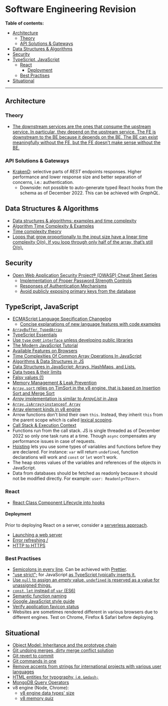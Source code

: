 # Software Engineering Revision

**Table of contents:**
- [Architecture](#architecture)
  - [Theory](#theory)
  - [API Solutions \& Gateways](#api-solutions--gateways)
- [Data Structures & Algorithms](#data-structures--algorithms)
- [Security](#security)
- [TypeScript, JavaScript](#typescript-javascript)
  - [React](#react)
    - [Deployment](#deployment)
  - [Best Practises](#best-practises)
- [Situational](#situational)

---


## Architecture
### Theory
- [The downstream services are the ones that consume the upstream service. In particular, they depend on the upstream service. The FE is downstream to the BE because it depends on the BE. The BE can exist meaningfully without the FE, but the FE doesn't make sense without the BE.](https://softwareengineering.stackexchange.com/a/312402)
### API Solutions & Gateways
- [KrakenD](https://www.krakend.io/): selective parts of *REST* endpoints responses. Higher performance and lower response size and better separation of concerns, i.e.: authentication.
    - Downside: not possible to auto-generate typed React hooks from the schema as of December 2022. This can be achieved with *GraphQL*.


## Data Structures & Algorithms
  - [Data structures & algorithms: examples and time complexity](https://github.com/skjha1/Data-Structure-Algorithm-Programs)
  - [Algorithm Time Complexity & Examples](https://www.jenniferbland.com/time-complexity-analysis-in-javascript)
  - [Time complexity theory](https://en.wikipedia.org/wiki/Time_complexity)
  - [Loops that grow proportionally to the input size have a linear time complexity O(n). If you loop through only half of the array, that’s still O(n).](https://adrianmejia.com/how-to-find-time-complexity-of-an-algorithm-code-big-o-notation)

## Security
- [Open Web Application Security Project® (OWASP) Cheat Sheet Series](https://cheatsheetseries.owasp.org/cheatsheets/AJAX_Security_Cheat_Sheet.html)
  - [Implementation of Proper Password Strength Controls](https://cheatsheetseries.owasp.org/cheatsheets/Authentication_Cheat_Sheet.html#implement-proper-password-strength-controls)
  - [Responses of Authentication Mechanisms](https://cheatsheetseries.owasp.org/cheatsheets/Authentication_Cheat_Sheet.html#authentication-responses)
  - [Avoid publicly exposing primary keys from the database](https://cheatsheetseries.owasp.org/cheatsheets/Authorization_Cheat_Sheet.html#ensure-lookup-ids-are-not-accessible-even-when-guessed-or-cannot-be-tampered-with)

## TypeScript, JavaScript
- [ECMAScript Language Specification Changelog](https://www.ecma-international.org/publications-and-standards/standards/ecma-262/)
  - [Concise explanations of new language features with code examples](https://v8.dev/features) 
- [`ArrayBuffer`, `TypedArray`](https://javascript.info/arraybuffer-binary-arrays)
- [TypeScript Essentials](https://github.com/krzkaczor/ts-essentials)
- [Use `type` over `interface` unless developing public libraries](https://medium.com/@martin_hotell/interface-vs-type-alias-in-typescript-2-7-2a8f1777af4c)
- [The Modern JavaScript Tutorial](https://javascript.info/)
- [Available Features on Browsers](https://caniuse.com)
- [Time Complexities Of Common Array Operations In JavaScript](https://medium.com/@ashfaqueahsan61/time-complexities-of-common-array-operations-in-javascript-c11a6a65a168)
- <a href="https://github.com/trekhleb/javascript-algorithms">Algorithms & Data Structures in JS</a>
- <a href='https://adrianmejia.com/data-structures-time-complexity-for-beginners-arrays-hashmaps-linked-lists-stacks-queues-tutorial/'>Data Structures in JavaScript: Arrays, HashMaps, and Lists.</a>
- <a href="https://developer.mozilla.org/en-US/docs/Web/JavaScript/Data_structures">Data types & their limits</a>
- <a href="https://developer.mozilla.org/en-US/docs/Glossary/Falsy">Falsy values (!)</a>
- <a href="https://blog.sessionstack.com/how-javascript-works-memory-management-how-to-handle-4-common-memory-leaks-3f28b94cfbec">Memory Management & Leak Prevention
- [`Array.sort` relies on TimSort in the v8 engine. that is based on Insertion Sort and Merge Sort ](https://v8.dev/blog/array-sort)
- [*Array* implementation is similar to *ArrayList* in Java](https://stackoverflow.com/a/20622554)
- <a href='https://stackoverflow.com/a/22289982'>`Array.isArray`>`instanceof Array`</a>
- <a href="https://v8.dev/blog/elements-kinds">Array element kinds in v8 engine</a>
- Arrow functions don't bind their own `this`. Instead, they inherit `this` from the parent scope which is called [lexical scoping](https://stackoverflow.com/a/1047491).
- [Call Stack & Execution Context](https://medium.com/openmindonline/javascript-under-the-hood-execution-context-b1b2fbf56e90)
- Functions run from the call stack. JS is single threaded as of December 2022 so only one task runs at a time. Though `async` compensates any performance issues in case of requests.
- [Hoisting](https://developer.mozilla.org/en-US/docs/Glossary/Hoisting) lets you use some types of variables and functions before they are declared. For instance: `var` will return `undefined`, function declarations will work and `const` or `let` won't work. 
- The heap stores values of the variables and references of the objects in JavaScript.
- Data from databases should be fetched as readonly because it should not be modified directly. For example: `user: Readonly<TUser>`. 

### React
- [React Class Component Lifecycle into hooks](https://stackoverflow.com/questions/53464595/how-to-use-componentwillmount-in-react-hooks/62701724#62701724)
#### Deployment
Prior to deploying React on a server, consider a [serverless approach](https://learn.microsoft.com/en-us/azure/developer/javascript/how-to/with-web-app/static-web-app-with-swa-cli/introduction).
- [Launching a web server](https://medium.com/@timmykko/deploying-create-react-app-with-nginx-and-ubuntu-e6fe83c5e9e7)
- [Error refreshing /](https://ui.dev/react-router-cannot-get-url-refresh/)
- [HTTP to HTTPS](https://serversforhackers.com/c/redirect-http-to-https-nginx)

### Best Practises

- <a href='https://javascript.info/structure#semicolon'>Semicolons in every line</a>. Can be achieved with <a href="https://prettier.io/">Prettier</a>.
- <a href='https://javascript.info/strict-mode'>"use strict";</a> for JavaScript <a href='https://stackoverflow.com/a/31392947'>as TypeScript typically inserts it.</a>
- [Use `null` to assign an *empty* value. `undefined` is reserved as a value for unassigned things.](https://javascript.info/types#the-undefined-value)
- [`const`, `let` instead of `var` (ES6)](https://medium.com/@codingsam/awesome-javascript-no-more-var-working-title-999428999994)
- [Semantic function naming](https://javascript.info/function-basics#function-naming)
- [Google JavaScript style guide](https://google.github.io/styleguide/jsguide.html)
- [Verify application favicon status](https://realfavicongenerator.net/favicon_checker)
- Websites are sometimes rendered different in various browsers due to different engines. Test on Chrome, Firefox & Safari before deploying.

## Situational

- [Object Model: Inheritance and the prototype chain](https://developer.mozilla.org/en-US/docs/Web/JavaScript/Guide/Details_of_the_Object_Model)
- [Git undoing merges, dirty merge conflict solution](https://stackoverflow.com/a/2389423)
- [Git revert to commit](https://stackoverflow.com/a/12049323)
- [Git commands in one](https://stackoverflow.com/a/35049625)
- [Remove accents from strings for international projects with various user languages](https://npm.io/package/remove-accents)
- [HTML entities for typography, i.e. `&mdash;`](https://www.w3.org/wiki/Common_HTML_entities_used_for_typography)
- [MongoDB Query Operators](https://www.mongodb.com/docs/manual/reference/operator/query-comparison/)
- v8 engine (Node, Chrome):
  - [v8 engine data types' size](https://www.mattzeunert.com/2016/07/24/javascript-array-object-sizes.html)
  - [v8 memory quiz](https://www.mattzeunert.com/2018/01/25/v8-javascript-memory-quiz.html)
